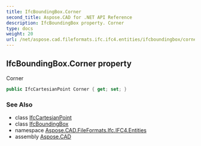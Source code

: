 ```yaml
---
title: IfcBoundingBox.Corner
second_title: Aspose.CAD for .NET API Reference
description: IfcBoundingBox property. Corner
type: docs
weight: 20
url: /net/aspose.cad.fileformats.ifc.ifc4.entities/ifcboundingbox/corner/
---
```

## IfcBoundingBox.Corner property

Corner

```csharp
public IfcCartesianPoint Corner { get; set; }
```

### See Also

* class [IfcCartesianPoint](../../ifccartesianpoint/)
* class [IfcBoundingBox](../)
* namespace [Aspose.CAD.FileFormats.Ifc.IFC4.Entities](../../ifcboundingbox/)
* assembly [Aspose.CAD](../../../)


